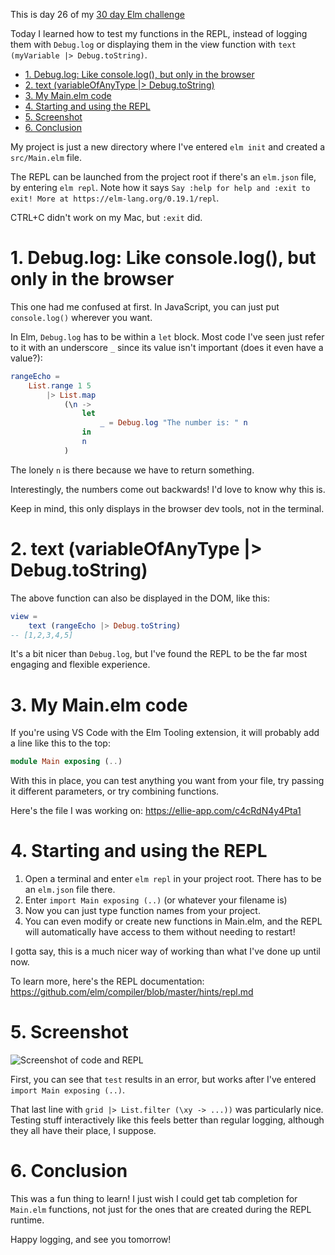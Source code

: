This is day 26 of my [30 day Elm challenge](https://dev.to/kristianpedersen/30-days-of-elm-intro-2lo2)

Today I learned how to test my functions in the REPL, instead of logging them with `Debug.log` or displaying them in the view function with `text (myVariable |> Debug.toString)`.

- [1. Debug.log: Like console.log(), but only in the browser](#1-debuglog-like-consolelog-but-only-in-the-browser)
- [2. text (variableOfAnyType |> Debug.toString)](#2-text-variableofanytype--debugtostring)
- [3. My Main.elm code](#3-my-mainelm-code)
- [4. Starting and using the REPL](#4-starting-and-using-the-repl)
- [5. Screenshot](#5-screenshot)
- [6. Conclusion](#6-conclusion)

My project is just a new directory where I've entered `elm init` and created a `src/Main.elm` file.

The REPL can be launched from the project root if there's an `elm.json` file, by entering `elm repl`. Note how it says `Say :help for help and :exit to exit! More at https://elm-lang.org/0.19.1/repl`.

CTRL+C didn't work on my Mac, but `:exit` did.

# 1. Debug.log: Like console.log(), but only in the browser

This one had me confused at first. In JavaScript, you can just put `console.log()` wherever you want.

In Elm, `Debug.log` has to be within a `let` block. Most code I've seen just refer to it with an underscore `_` since its value isn't important (does it even have a value?):

```elm
rangeEcho =
    List.range 1 5
        |> List.map
            (\n ->
                let
                    _ = Debug.log "The number is: " n
                in
                n
            )
```
The lonely `n` is there because we have to return something.

Interestingly, the numbers come out backwards! I'd love to know why this is.

Keep in mind, this only displays in the browser dev tools, not in the terminal.

# 2. text (variableOfAnyType |> Debug.toString)

The above function can also be displayed in the DOM, like this:

```elm
view = 
    text (rangeEcho |> Debug.toString)
-- [1,2,3,4,5]
```

It's a bit nicer than `Debug.log`, but I've found the REPL to be the far most engaging and flexible experience.

# 3. My Main.elm code

If you're using VS Code with the Elm Tooling extension, it will probably add a line like this to the top:

```elm
module Main exposing (..)
```

With this in place, you can test anything you want from your file, try passing it different parameters, or try combining functions.

Here's the file I was working on: https://ellie-app.com/c4cRdN4y4Pta1

# 4. Starting and using the REPL

1. Open a terminal and enter `elm repl` in your project root. There has to be an `elm.json` file there.
2. Enter `import Main exposing (..)` (or whatever your filename is)
3. Now you can just type function names from your project.
4. You can even modify or create new functions in Main.elm, and the REPL will automatically have access to them without needing to restart!

I gotta say, this is a much nicer way of working than what I've done up until now.

To learn more, here's the REPL documentation: https://github.com/elm/compiler/blob/master/hints/repl.md

# 5. Screenshot

![Screenshot of code and REPL](https://dev-to-uploads.s3.amazonaws.com/i/alegfgiadobddx5yg5dz.png)

First, you can see that `test` results in an error, but works after I've entered `import Main exposing (..)`.

That last line with `grid |> List.filter (\xy -> ...))` was particularly nice. Testing stuff interactively like this feels better than regular logging, although they all have their place, I suppose.

# 6. Conclusion

This was a fun thing to learn! I just wish I could get tab completion for `Main.elm` functions, not just for the ones that are created during the REPL runtime.

Happy logging, and see you tomorrow!
